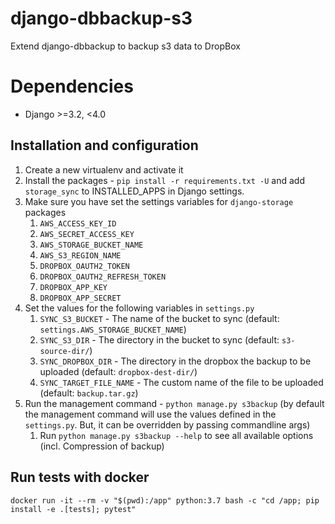 # django-dbbackup-s3

Extend django-dbbackup to backup s3 data to DropBox

# Dependencies

- Django >=3.2, <4.0

## Installation and configuration

1. Create a new virtualenv and activate it
2. Install the packages - `pip install -r requirements.txt -U` and add `storage_sync` to INSTALLED_APPS in Django settings.
3. Make sure you have set the settings variables for `django-storage` packages
    1. `AWS_ACCESS_KEY_ID`
    2. `AWS_SECRET_ACCESS_KEY`
    3. `AWS_STORAGE_BUCKET_NAME`
    4. `AWS_S3_REGION_NAME`
    5. `DROPBOX_OAUTH2_TOKEN`
    6. `DROPBOX_OAUTH2_REFRESH_TOKEN`
    7. `DROPBOX_APP_KEY`
    8. `DROPBOX_APP_SECRET`
4. Set the values for the following variables in `settings.py`
    1. `SYNC_S3_BUCKET` - The name of the bucket to sync (default: `settings.AWS_STORAGE_BUCKET_NAME`)
    2. `SYNC_S3_DIR` - The directory in the bucket to sync (default: `s3-source-dir/`)
    3. `SYNC_DROPBOX_DIR` - The directory in the dropbox the backup to be uploaded (default: `dropbox-dest-dir/`)
    4. `SYNC_TARGET_FILE_NAME` - The custom name of the file to be uploaded (default: `backup.tar.gz`)
5. Run the management command - `python manage.py s3backup` (by default the management command will use the values defined
   in the `settings.py`. But, it can be overridden by passing commandline args)
    1. Run `python manage.py s3backup --help` to see all available options (incl. Compression of backup)

## Run tests with docker

```
docker run -it --rm -v "$(pwd):/app" python:3.7 bash -c "cd /app; pip install -e .[tests]; pytest"
```
